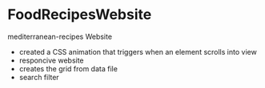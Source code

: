 # FoodRecipesWebsite
mediterranean-recipes Website
* created a CSS animation that triggers when an element scrolls into view
* responcive website
* creates the grid from data file
* search filter 
